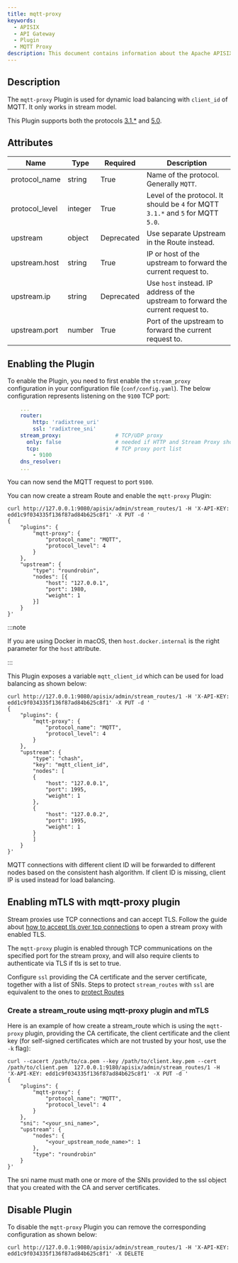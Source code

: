 ```yaml
---
title: mqtt-proxy
keywords:
  - APISIX
  - API Gateway
  - Plugin
  - MQTT Proxy
description: This document contains information about the Apache APISIX mqtt-proxy Plugin.
---
```


<!--
#
# Licensed to the Apache Software Foundation (ASF) under one or more
# contributor license agreements.  See the NOTICE file distributed with
# this work for additional information regarding copyright ownership.
# The ASF licenses this file to You under the Apache License, Version 2.0
# (the "License"); you may not use this file except in compliance with
# the License.  You may obtain a copy of the License at
#
#     http://www.apache.org/licenses/LICENSE-2.0
#
# Unless required by applicable law or agreed to in writing, software
# distributed under the License is distributed on an "AS IS" BASIS,
# WITHOUT WARRANTIES OR CONDITIONS OF ANY KIND, either express or implied.
# See the License for the specific language governing permissions and
# limitations under the License.
#
-->

## Description

The `mqtt-proxy` Plugin is used for dynamic load balancing with `client_id` of MQTT. It only works in stream model.

This Plugin supports both the protocols [3.1.*](http://docs.oasis-open.org/mqtt/mqtt/v3.1.1/os/mqtt-v3.1.1-os.html) and [5.0](https://docs.oasis-open.org/mqtt/mqtt/v5.0/mqtt-v5.0.html).

## Attributes

| Name           | Type    | Required   | Description                                                                       |
|----------------|---------|------------|-----------------------------------------------------------------------------------|
| protocol_name  | string  | True       | Name of the protocol. Generally `MQTT`.                                           |
| protocol_level | integer | True       | Level of the protocol. It should be `4` for MQTT `3.1.*` and `5` for MQTT `5.0`.  |
| upstream       | object  | Deprecated | Use separate Upstream in the Route instead.                                       |
| upstream.host  | string  | True       | IP or host of the upstream to forward the current request to.                     |
| upstream.ip    | string  | Deprecated | Use `host` instead. IP address of the upstream to forward the current request to. |
| upstream.port  | number  | True       | Port of the upstream to forward the current request to.                           |

## Enabling the Plugin

To enable the Plugin, you need to first enable the `stream_proxy` configuration in your configuration file (`conf/config.yaml`). The below configuration represents listening on the `9100` TCP port:

```yaml title="conf/config.yaml"
    ...
    router:
        http: 'radixtree_uri'
        ssl: 'radixtree_sni'
    stream_proxy:                 # TCP/UDP proxy
      only: false                 # needed if HTTP and Stream Proxy should be enabled
      tcp:                        # TCP proxy port list
        - 9100
    dns_resolver:
    ...
```

You can now send the MQTT request to port `9100`.

You can now create a stream Route and enable the `mqtt-proxy` Plugin:

```shell
curl http://127.0.0.1:9080/apisix/admin/stream_routes/1 -H 'X-API-KEY: edd1c9f034335f136f87ad84b625c8f1' -X PUT -d '
{
    "plugins": {
        "mqtt-proxy": {
            "protocol_name": "MQTT",
            "protocol_level": 4
        }
    },
    "upstream": {
        "type": "roundrobin",
        "nodes": [{
            "host": "127.0.0.1",
            "port": 1980,
            "weight": 1
        }]
    }
}'
```

:::note

If you are using Docker in macOS, then `host.docker.internal` is the right parameter for the `host` attribute.

:::

This Plugin exposes a variable `mqtt_client_id` which can be used for load balancing as shown below:

```shell
curl http://127.0.0.1:9080/apisix/admin/stream_routes/1 -H 'X-API-KEY: edd1c9f034335f136f87ad84b625c8f1' -X PUT -d '
{
    "plugins": {
        "mqtt-proxy": {
            "protocol_name": "MQTT",
            "protocol_level": 4
        }
    },
    "upstream": {
        "type": "chash",
        "key": "mqtt_client_id",
        "nodes": [
        {
            "host": "127.0.0.1",
            "port": 1995,
            "weight": 1
        },
        {
            "host": "127.0.0.2",
            "port": 1995,
            "weight": 1
        }
        ]
    }
}'
```

MQTT connections with different client ID will be forwarded to different nodes based on the consistent hash algorithm. If client ID is missing, client IP is used instead for load balancing.

## Enabling mTLS with mqtt-proxy plugin

Stream proxies use TCP connections and can accept TLS. Follow the guide about [how to accept tls over tcp connections](https://apisix.apache.org/docs/apisix/stream-proxy/#accept-tls-over-tcp-connection) to open a stream proxy with enabled TLS.

The `mqtt-proxy` plugin is enabled through TCP communications on the specified port for the stream proxy, and will also require clients to authenticate via TLS if tls is set to true.

Configure `ssl` providing the CA certificate and the server certificate, together with a list of SNIs. Steps to protect `stream_routes` with `ssl` are equivalent to the ones to [protect Routes](https://apisix.apache.org/docs/apisix/mtls/#protect-route)

### Create a stream_route using mqtt-proxy plugin and mTLS

Here is an example of how create a stream_route which is using the `mqtt-proxy` plugin, providing the CA certificate, the client certificate and the client key (for self-signed certificates which are not trusted by your host, use the `-k` flag):

```shell
curl --cacert /path/to/ca.pem --key /path/to/client.key.pem --cert /path/to/client.pem  127.0.0.1:9180/apisix/admin/stream_routes/1 -H 'X-API-KEY: edd1c9f034335f136f87ad84b625c8f1' -X PUT -d '
{
    "plugins": {
        "mqtt-proxy": {
            "protocol_name": "MQTT",
            "protocol_level": 4
        }
    },
    "sni": "<your_sni_name>",
    "upstream": {
        "nodes": {
            "<your_upstream_node_name>": 1
        },
        "type": "roundrobin"
    }
}'
```

The sni name must math one or more of the SNIs provided to the ssl object that you created with the CA and server certificates.

## Disable Plugin

To disable the `mqtt-proxy` Plugin you can remove the corresponding configuration as shown below:

```shell
curl http://127.0.0.1:9080/apisix/admin/stream_routes/1 -H 'X-API-KEY: edd1c9f034335f136f87ad84b625c8f1' -X DELETE
```
